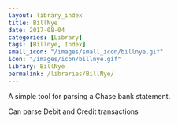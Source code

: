 ```yaml
---
layout: library_index
title: BillNye
date: 2017-08-04
categories: [Library]
tags: [Billnye, Index]
small_icon: "/images/small_icon/billnye.gif"
icon: "/images/icon/billnye.gif"
library: BillNye
permalink: /libraries/BillNye/
---
```


A simple tool for parsing a Chase bank statement.

Can parse Debit and Credit transactions